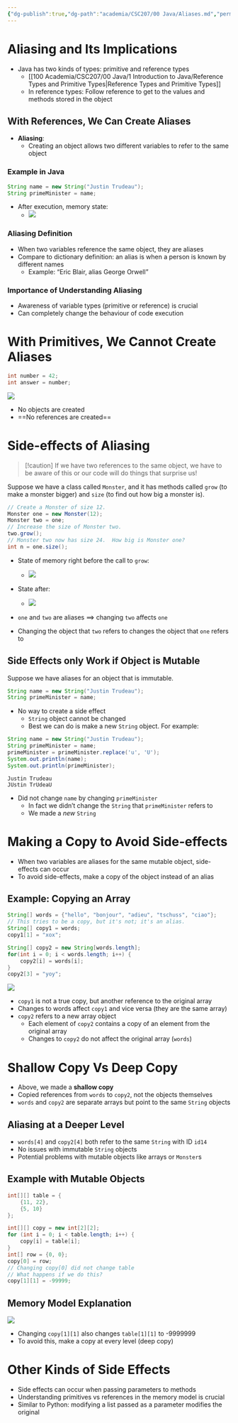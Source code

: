 ```yaml
---
{"dg-publish":true,"dg-path":"academia/CSC207/00 Java/Aliases.md","permalink":"/academia/csc-207/00-java/aliases/","tags":["cs","java","lecture","note","university"],"created":"2024-12-10T02:41:53.243-05:00","updated":"2024-12-10T02:48:13.500-05:00"}
---
```



# Aliasing and Its Implications

- Java has two kinds of types: primitive and reference types
    - [[100 Academia/CSC207/00 Java/1 Introduction to Java/Reference Types and Primitive Types\|Reference Types and Primitive Types]]
    - In reference types: Follow reference to get to the values and methods stored in the object

## With References, We Can Create Aliases

- **Aliasing**:
    - Creating an object allows two different variables to refer to the same object

### Example in Java

```java
String name = new String("Justin Trudeau");
String primeMinister = name;
```

- After execution, memory state:
    - ![](https://github.com/CSC207-UofT/207-course-notes/raw/master/images/1.7-1.png)

### Aliasing Definition

- When two variables reference the same object, they are aliases
- Compare to dictionary definition: an alias is when a person is known by different names
    - Example: “Eric Blair, alias George Orwell”

### Importance of Understanding Aliasing

- Awareness of variable types (primitive or reference) is crucial
- Can completely change the behaviour of code execution

# With Primitives, We Cannot Create Aliases

```java
int number = 42;
int answer = number;
```

![](https://github.com/CSC207-UofT/207-course-notes/raw/master/images/1.7-2.png)

- No objects are created
- ==No references are created==

# Side-effects of Aliasing

> [!caution] If we have two references to the same object, we have to be aware of this or our code will do things that surprise us!

Suppose we have a class called `Monster`, and it has methods called `grow` (to make a monster bigger) and `size` (to find out how big a monster is).

```java
// Create a Monster of size 12.
Monster one = new Monster(12);
Monster two = one;
// Increase the size of Monster two.
two.grow();
// Monster two now has size 24.  How big is Monster one?
int n = one.size();
```

- State of memory right before the call to `grow`:
    - ![](https://github.com/CSC207-UofT/207-course-notes/raw/master/images/1.7-3.png)
- State after:

    - ![](https://github.com/CSC207-UofT/207-course-notes/raw/master/images/1.7-4.png)

- `one` and `two` are aliases $\implies$ changing `two` affects `one`
- Changing the object that `two` refers to changes the object that `one` refers to

## Side Effects only Work if Object is Mutable

Suppose we have aliases for an object that is immutable.

```java
String name = new String("Justin Trudeau");
String primeMinister = name;
```

- No way to create a side effect
    - `String` object cannot be changed
    - Best we can do is make a new `String` object. For example:

```java
String name = new String("Justin Trudeau");
String primeMinister = name;
primeMinister = primeMinister.replace('u', 'U');
System.out.println(name);
System.out.println(primeMinister);
```

```
Justin Trudeau
JUstin TrUdeaU
```

- Did not change `name` by changing `primeMinister`
    - In fact we didn’t change the `String` that `primeMinister` refers to
    - We made a *new* `String`

# Making a Copy to Avoid Side-effects

- When two variables are aliases for the same mutable object, side-effects can occur
- To avoid side-effects, make a copy of the object instead of an alias

## Example: Copying an Array

```java
String[] words = {"hello", "bonjour", "adieu", "tschuss", "ciao"};
// This tries to be a copy, but it's not; it's an alias.
String[] copy1 = words;
copy1[1] = "xox";

String[] copy2 = new String[words.length];
for(int i = 0; i < words.length; i++) {
    copy2[i] = words[i];
}
copy2[3] = "yoy";
```

![](https://github.com/CSC207-UofT/207-course-notes/raw/master/images/1.7-5.png)

- `copy1` is not a true copy, but another reference to the original array
- Changes to words affect `copy1` and vice versa (they are the same array)
- `copy2` refers to a new array object
    - Each element of `copy2` contains a copy of an element from the original array
    - Changes to `copy2` do not affect the original array (`words`)

# Shallow Copy Vs Deep Copy

- Above, we made a **shallow copy**
- Copied references from `words` to `copy2`, not the objects themselves
- `words` and `copy2` are separate arrays but point to the same `String` objects

## Aliasing at a Deeper Level

- `words[4]` and `copy2[4]` both refer to the same `String` with ID `id14`
- No issues with immutable `String` objects
- Potential problems with mutable objects like arrays or `Monster`s

## Example with Mutable Objects

```java
int[][] table = {
    {11, 22},
    {5, 10}
};

int[][] copy = new int[2][2];
for (int i = 0; i < table.length; i++) {
    copy[i] = table[i];
}
int[] row = {0, 0};
copy[0] = row;
// Changing copy[0] did not change table
// What happens if we do this?
copy[1][1] = -99999;
```

## Memory Model Explanation

![](https://github.com/CSC207-UofT/207-course-notes/raw/master/images/1.7-6.png)

- Changing `copy[1][1]` also changes `table[1][1]` to -9999999
- To avoid this, make a copy at every level (deep copy)

# Other Kinds of Side Effects

- Side effects can occur when passing parameters to methods
- Understanding primitives vs references in the memory model is crucial
- Similar to Python: modifying a list passed as a parameter modifies the original
